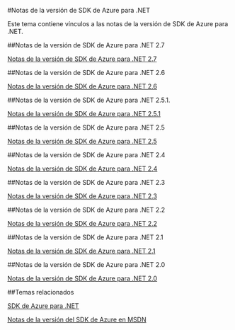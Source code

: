 <properties 
	pageTitle="Notas de la versión de SDK de Azure par .NET" 
	description="Notas de la versión de SDK de Azure para .NET" 
	services="app-service/web" 
	documentationCenter="" 
	authors="Juliako" 
	manager="dwrede" 
	editor=""/>

<tags 
	ms.service="media-services" 
	ms.workload="media" 
	ms.tgt_pltfrm="na" 
	ms.devlang="na" 
	ms.topic="article" 
	ms.date="07/20/2015" 
	ms.author="juliako"/>



#Notas de la versión de SDK de Azure para .NET

Este tema contiene vínculos a las notas de la versión de SDK de Azure para .NET.

##Notas de la versión de SDK de Azure para .NET 2.7

[Notas de la versión de SDK de Azure para .NET 2.7](azure-sdk-dotnet-release-notes-2_7.md)

##Notas de la versión de SDK de Azure para .NET 2.6

[Notas de la versión de SDK de Azure para .NET 2.6](azure-sdk-dotnet-release-notes-2_6.md)

##Notas de la versión de SDK de Azure para .NET 2.5.1.

[Notas de la versión de SDK de Azure para .NET 2.5.1](../app-service/app-service-release-notes.md)

##Notas de la versión de SDK de Azure para .NET 2.5

[Notas de la versión de SDK de Azure para .NET 2.5](https://msdn.microsoft.com/library/azure/dn873976.aspx)

##Notas de la versión de SDK de Azure para .NET 2.4

[Notas de la versión de SDK de Azure para .NET 2.4](https://msdn.microsoft.com/library/azure/dn794167.aspx)

##Notas de la versión de SDK de Azure para .NET 2.3

[Notas de la versión de SDK de Azure para .NET 2.3](https://msdn.microsoft.com/library/azure/dn655054.aspx)

##Notas de la versión de SDK de Azure para .NET 2.2

[Notas de la versión de SDK de Azure para .NET 2.2](https://msdn.microsoft.com/library/azure/dn459835.aspx)

##Notas de la versión de SDK de Azure para .NET 2.1

[Notas de la versión de SDK de Azure para .NET 2.1](https://msdn.microsoft.com/library/azure/dn407359.aspx)

##Notas de la versión de SDK de Azure para .NET 2.0

[Notas de la versión de SDK de Azure para .NET 2.0](https://msdn.microsoft.com/library/azure/dn169556.aspx)

##Temas relacionados

[SDK de Azure para .NET](http://azure.microsoft.com/downloads/archive-net-downloads/)

[Notas de la versión del SDK de Azure en MSDN](https://msdn.microsoft.com/library/azure/dn627519.aspx)
 

<!---HONumber=August15_HO6-->